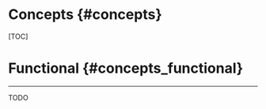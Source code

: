 # Concepts {#concepts}

[TOC]



# Functional {#concepts_functional}

--------------------------------------------------------------------------------

TODO
